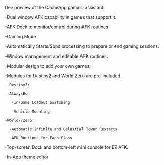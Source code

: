 Dev preview of the CacheApp gaming assistant.

 -Dual window AFK capability in games that support it.

 -AFK Dock to monitor/control during AFK routines

 -Gaming Mode

   -Automatically Starts/Sops processing to prepare or end gaming sessions.

 -Window management and editable AFK routines.

 -Modular design to add your own games.

   -Modules for Destiny2 and World Zero are pre-included.

     -Destiny2: 

     -AlwaysRun 

       -In-Game Loadout Switching

       -Vehicle Mounting

    -World//Zero: 

      -Automatic Infinite and Celestial Tower Restarts

      -AFK Routines for Each Class

 -Top-screen Dock and bottom-left mini console for EZ AFK.

 -In-App theme editor
